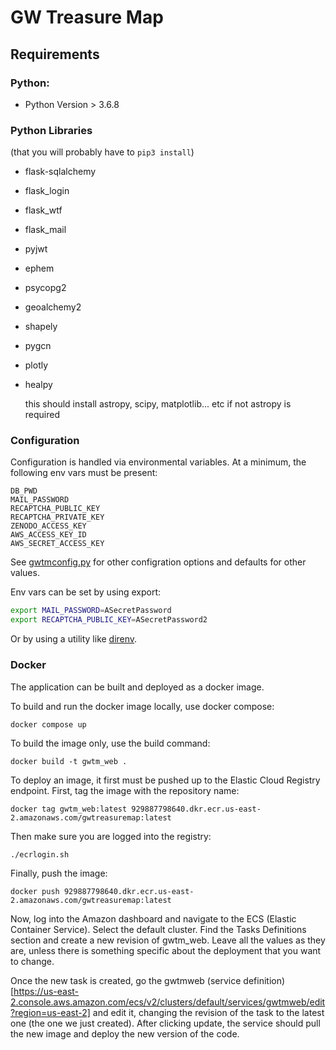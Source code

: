 # GW Treasure Map

## Requirements

### Python:
 * Python Version > 3.6.8
### Python Libraries
(that you will probably have to `pip3 install`)
 * flask-sqlalchemy
 * flask_login
 * flask_wtf
 * flask_mail
 * pyjwt
 * ephem
 * psycopg2
 * geoalchemy2
 * shapely
 * pygcn
 * plotly
 * healpy

   this should install astropy, scipy, matplotlib... etc
   if not astropy is required



### Configuration
Configuration is handled via environmental variables. At a minimum, the following env vars must be
present:

    DB_PWD
    MAIL_PASSWORD
    RECAPTCHA_PUBLIC_KEY
    RECAPTCHA_PRIVATE_KEY
    ZENODO_ACCESS_KEY
    AWS_ACCESS_KEY_ID
    AWS_SECRET_ACCESS_KEY

See [gwtmconfig.py](src/gwtmconfig.py) for other configration options and defaults for other values.

Env vars can be set by using export:

```bash
export MAIL_PASSWORD=ASecretPassword
export RECAPTCHA_PUBLIC_KEY=ASecretPassword2
```
Or by using a utility like [direnv](https://direnv.net).


### Docker
The application can be built and deployed as a docker image.

To build and run the docker image locally, use docker compose:

`docker compose up`

To build the image only, use the build command:

`docker build -t gwtm_web .`

To deploy an image, it first must be pushed up to the Elastic Cloud Registry endpoint. First, tag
the image with the repository name:

`docker tag gwtm_web:latest 929887798640.dkr.ecr.us-east-2.amazonaws.com/gwtreasuremap:latest`

Then make sure you are logged into the registry:

`./ecrlogin.sh`

Finally, push the image:

`docker push 929887798640.dkr.ecr.us-east-2.amazonaws.com/gwtreasuremap:latest`

Now, log into the Amazon dashboard and navigate to the ECS (Elastic Container Service). Select
the default cluster. Find the Tasks Definitions section and create a new revision of gwtm_web. Leave
all the values as they are, unless there is something specific about the deployment that you want to change.

Once the new task is created, go the gwtmweb (service definition)[https://us-east-2.console.aws.amazon.com/ecs/v2/clusters/default/services/gwtmweb/edit?region=us-east-2]
and edit it, changing the revision of the task to the latest one (the one we just created).
After clicking update, the service should pull the new image and deploy the new version of the code.
